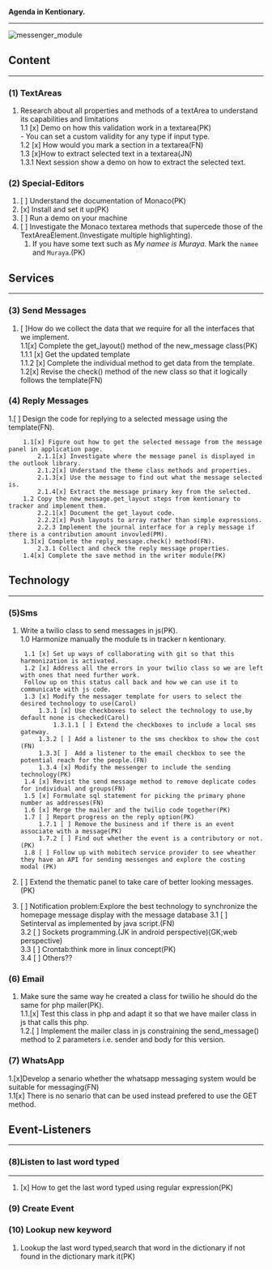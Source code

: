 **Agenda in Kentionary.**

___
![messenger_module](messenger.svg)

## Content

___

### (1) TextAreas

1. Research about all properties and methods of a textArea to understand its capabilities and limitations  
        1.1 [x] Demo on how this validation work in a textarea(PK)  
            - You can set a custom validity for any type if input type.  
        1.2 [x] How would you mark a section in a textarea(FN)  
        1.3 [x]How to extract selected text in a textarea(JN)  
            1.3.1 Next session show a demo on how to extract the selected text.  

### (2) Special-Editors

1. [ ] Understand the documentation of Monaco(PK)
2. [x] Install and set it up(PK)
3. [ ] Run a demo on your machine
4. [ ] Investigate the Monaco textarea methods that supercede those of the TextAreaElement.(Investigate multiple highlighting).
      1. If you have some text such as *My namee is Muraya*. Mark the `namee` and `Muraya`.(PK)

## Services

___

### (3) Send Messages

1. [ ]How do we collect the data that we require for all the interfaces that we implement.  
        1.1[x] Complete the get_layout() method of the new_message class(PK)  
            1.1.1 [x] Get the updated template  
            1.1.2 [x] Complete the individual method to get data from the template.  
        1.2[x] Revise the check() method of the new class so that it  logically follows the template(FN)  

### (4) Reply Messages

1.[ ] Design the code for replying to a selected message using the template(FN).

        1.1[x] Figure out how to get the selected message from the message panel in application page.
            2.1.1[x] Investigate where the message panel is displayed in the outlook library.  
            2.1.2[x] Understand the theme class methods and properties.  
            2.1.3[x] Use the message to find out what the message selected is.  
            2.1.4[x] Extract the message primary key from the selected.  
        1.2 Copy the new_message.get_layout steps from kentionary to tracker and implement them.  
            2.2.1[x] Document the get_layout code.  
            2.2.2[x] Push layouts to array rather than simple expressions.  
            2.2.3 Implement the journal interface for a reply message if there is a contribution amount invovled(PM).  
        1.3[x] Complete the reply_message.check() method(FN).  
            2.3.1 Collect and check the reply message properties.  
        1.4[x] Complete the save method in the writer module(PK)  

## Technology

___

### (5)Sms

1. Write a twilio class to send messages in js(PK).  
        1.0 Harmonize manually the module ts in tracker n kentionary.  

        1.1 [x] Set up ways of collaborating with git so that this harmonization is activated.  
        1.2 [x] Address all the errors in your twilio class so we are left with ones that need further work.
        Follow up on this status call back and how we can use it to communicate with js code.
        1.3 [x] Modify the messager template for users to select the desired technology to use(Carol)
            1.3.1 [x] Use checkboxes to select the technology to use,by default none is checked(Carol)
                1.3.1.1 [ ] Extend the checkboxes to include a local sms gateway.  
            1.3.2 [ ] Add a listener to the sms checkbox to show the cost (FN)  
            1.3.3[ ]  Add a listener to the email checkbox to see the potential reach for the people.(FN)
            1.3.4 [x] Modify the messenger to include the sending technology(PK)
        1.4 [x] Revist the send message method to remove deplicate codes for individual and groups(FN)  
        1.5 [x] Formulate sql statement for picking the primary phone number as addresses(FN)  
        1.6 [x] Merge the mailer and the twilio code together(PK)  
        1.7 [ ] Report progress on the reply option(PK)
            1.7.1 [ ] Remove the business and if there is an event associate with a message(PK)
            1.7.2 [ ] Find out whether the event is a contributory or not.(PK) 
        1.8 [ ] Follow up with mobitech service provider to see wheather they have an API for sending messenges and explore the costing modal (PK)  
2. [ ] Extend the thematic panel to take care of better looking messages.(PK)  
3. [ ] Notification problem:Explore the best technology to synchronize the homepage message display with the message database
    3.1 [ ] Setinterval as implemented by java script.(FN)  
    3.2 [ ] Sockets programming.(JK in android perspective)(GK;web perspective)  
    3.3 [ ] Crontab:think more in linux concept(PK)  
    3.4 [ ] Others??  

### (6) Email

1. Make sure the same way he created a class for twiilio he should do the same for php mailer(PK).  
        1.1.[x] Test this class in php and adapt it so that we have mailer class in js that calls this php.  
        1.2.[ ] Implement the mailer class in js constraining the send_message() method to 2 parameters i.e. sender and body for this version.

### (7) WhatsApp

1.[x]Develop a senario whether the whatsapp messaging system would be suitable for messaging(FN)  
1.1[x] There is no senario that can be used instead prefered to use the GET method.

## Event-Listeners

___

### (8)Listen to last word typed

___

1. [x] How to get the last word typed using regular expression(PK)

### (9) Create Event  

### (10) Lookup new keyword

1. Lookup the last word typed,search that word in the dictionary if not found in the dictionary mark it(PK)